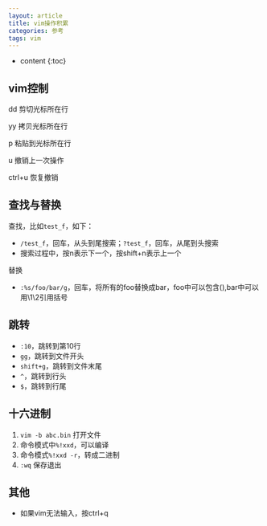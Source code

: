 ```yaml
---
layout: article
title: vim操作积累
categories: 参考
tags: vim
---
```


* content
{:toc}
## vim控制

dd 剪切光标所在行

yy 拷贝光标所在行

p 粘贴到光标所在行

u 撤销上一次操作

ctrl+u 恢复撤销

<!--more-->

## 查找与替换

查找，比如`test_f`，如下：

* `/test_f`，回车，从头到尾搜索；`?test_f`，回车，从尾到头搜索
* 搜索过程中，按n表示下一个，按shift+n表示上一个

替换

* `:%s/foo/bar/g`，回车，将所有的foo替换成bar，foo中可以包含(),bar中可以用\1\2引用括号

## 跳转

* `:10`，跳转到第10行
* `gg`，跳转到文件开头
* `shift+g`，跳转到文件末尾
* `^`，跳转到行头
* `$`，跳转到行尾

## 十六进制

1. `vim -b abc.bin` 打开文件
2. 命令模式中`%!xxd`，可以编译
3. 命令模式`%!xxd -r`，转成二进制
4. `:wq` 保存退出

## 其他

* 如果vim无法输入，按ctrl+q
